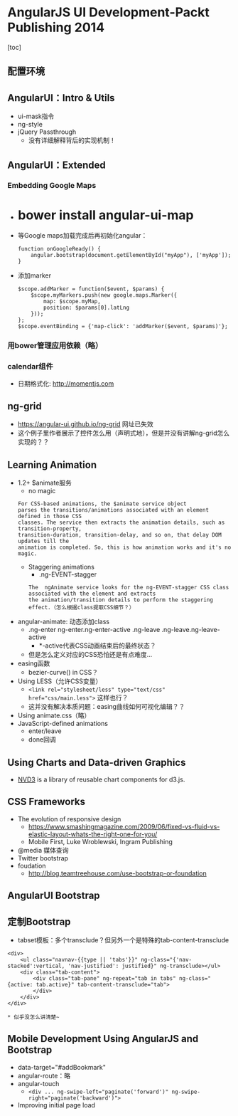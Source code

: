 # AngularJS UI Development-Packt Publishing 2014
[toc]

## 配置环境
## AngularUI：Intro & Utils
* ui-mask指令
* ng-style
* jQuery Passthrough
    * 没有详细解释背后的实现机制！
## AngularUI：Extended
### Embedding Google Maps
* # bower install angular-ui-map
* 等Google maps加载完成后再初始化angular：
    ```
    function onGoogleReady() {
        angular.bootstrap(document.getElementById("myApp"), ['myApp']);
    }
    ```
* 添加marker
    ```
    $scope.addMarker = function($event, $params) {
        $scope.myMarkers.push(new google.maps.Marker({
            map: $scope.myMap,
            position: $params[0].latLng
        }));
    };
    $scope.eventBinding = {'map-click': 'addMarker($event, $params)'};
    ```
### 用bower管理应用依赖（略）
### calendar组件
* 日期格式化: http://momentjs.com
## ng-grid
* https://angular-ui.github.io/ng-grid 网址已失效
* 这个例子里作者展示了控件怎么用（声明式地），但是并没有讲解ng-grid怎么实现的？？
## Learning Animation
* 1.2+  $animate服务
    * no magic
    ```
    For CSS-based animations, the $animate service object
    parses the transitions/animations associated with an element defined in those CSS
    classes. The service then extracts the animation details, such as transition-property,
    transition-duration, transition-delay, and so on, that delay DOM updates till the
    animation is completed. So, this is how animation works and it's no magic.
    ```
    * Staggering animations
        * .ng-EVENT-stagger
        ```
        The  ngAnimate service looks for the ng-EVENT-stagger CSS class associated with the element and extracts
        the animation/transition details to perform the staggering effect.（怎么根据class提取CSS细节？）
        ```
* angular-animate: 动态添加class
    * .ng-enter ng-enter.ng-enter-active .ng-leave .ng-leave.ng-leave-active
        * *-active代表CSS动画结束后的最终状态？
    * 但是怎么定义对应的CSS恐怕还是有点难度...
* easing函数
    * bezier-curve() in CSS？
* Using LESS（允许CSS变量）
    * `<link rel="stylesheet/less" type="text/css" href="css/main.less">` 这样也行？
    * 这并没有解决本质问题：easing曲线如何可视化编辑？？
* Using animate.css（略）
* JavaScript-defined animations
    * enter/leave
    * done回调
## Using Charts and Data-driven Graphics
* [NVD3](http://nvd3.org/) is a library of reusable chart components for d3.js. 
## CSS Frameworks
* The evolution of responsive design
    * https://www.smashingmagazine.com/2009/06/fixed-vs-fluid-vs-elastic-layout-whats-the-right-one-for-you/
    * Mobile First, Luke Wroblewski, Ingram Publishing
* @media 媒体查询
* Twitter bootstrap
* foudation
    * http://blog.teamtreehouse.com/use-bootstrap-or-foundation
## AngularUI Bootstrap
## 定制Bootstrap
* tabset模板：多个transclude？但另外一个是特殊的tab-content-transclude
```
<div>
    <ul class="navnav-{{type || 'tabs'}}" ng-class="{'nav-stacked':vertical, 'nav-justified': justified}" ng-transclude></ul>
    <div class="tab-content">
        <div class="tab-pane" ng-repeat="tab in tabs" ng-class="{active: tab.active}" tab-content-transclude="tab">
        </div>
    </div>
</div>
```
    * 似乎没怎么讲清楚~
## Mobile Development Using AngularJS and Bootstrap
* data-target="#addBookmark"
* angular-route：略
* angular-touch
    * `<div ... ng-swipe-left="paginate('forward')" ng-swipe-right="paginate('backward')">`
* Improving initial page load
